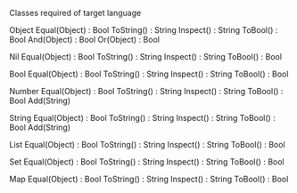 Classes required of target language

  Object
    Equal(Object) : Bool
    ToString() : String
    Inspect() : String
    ToBool() : Bool
    And(Object) : Bool
    Or(Object) : Bool

  Nil
    Equal(Object) : Bool
    ToString() : String
    Inspect() : String
    ToBool() : Bool

  Bool
    Equal(Object) : Bool
    ToString() : String
    Inspect() : String
    ToBool() : Bool

  Number
    Equal(Object) : Bool
    ToString() : String
    Inspect() : String
    ToBool() : Bool
    Add(String)

  String
    Equal(Object) : Bool
    ToString() : String
    Inspect() : String
    ToBool() : Bool
    Add(String)

  List
    Equal(Object) : Bool
    ToString() : String
    Inspect() : String
    ToBool() : Bool

  Set
    Equal(Object) : Bool
    ToString() : String
    Inspect() : String
    ToBool() : Bool

  Map
    Equal(Object) : Bool
    ToString() : String
    Inspect() : String
    ToBool() : Bool

